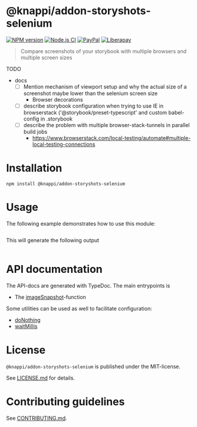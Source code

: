 # @knappi/addon-storyshots-selenium

[![NPM version](https://img.shields.io/npm/v/@knappi/addon-storyshots-selenium.svg)](https://npmjs.com/package/@knappi/addon-storyshots-selenium)
[![Node.js CI](https://github.com//workflows/Node.js%20CI/badge.svg)](https://github.com//actions?query=workflow%3A%22Node.js+CI%22)
[![PayPal](https://img.shields.io/badge/paypal-donate-yellow.svg)](https://www.paypal.com/cgi-bin/webscr?cmd=_s-xclick&hosted_button_id=GB656ZSAEQEXN&source=url)
[![Liberapay](https://img.shields.io/badge/liberapay-donate-yellow.svg)](https://liberapay.com/nils.knappmeier/donate)

> Compare screenshots of your storybook with multiple browsers and
> multiple screen sizes

TODO

- docs
  - [ ] Mention mechanism of viewport setup and why the actual size of
        a screenshot maybe lower than the selenium screen size
    - Browser decorations
  - [ ] describe storybook configuration when trying to use IE in
        browserstack ('@storybook/preset-typescript' and custom
        babel-config in .storybook
  - [ ] describe the problem with multiple browser-stack-tunnels in
        parallel build jobs
    - https://www.browserstack.com/local-testing/automate#multiple-local-testing-connections

# Installation

```
npm install @knappi/addon-storyshots-selenium
```

# Usage

The following example demonstrates how to use this module:

```js
```

This will generate the following output

```

```

# API documentation

The API-docs are generated with TypeDoc. The main entrypoints is

- The [imageSnapshot](./apidocs/README.md#imagesnapshot)-function

Some utilities can be used as well to facilitate configuration:

- [doNothing](README.md#donothing)
- [waitMillis](README.md#waitmillis)

# License

`@knappi/addon-storyshots-selenium` is published under the
MIT-license.

See [LICENSE.md](LICENSE.md) for details.

# Contributing guidelines

See [CONTRIBUTING.md](CONTRIBUTING.md).
